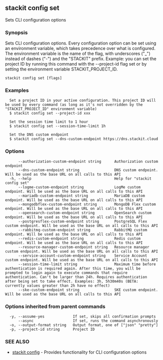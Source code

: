 ## stackit config set

Sets CLI configuration options

### Synopsis

Sets CLI configuration options.
Every configuration option can be set using an environment variable, which takes precedence over what is configured.
The environment variable is the name of the flag, with underscores ("_") instead of dashes ("-") and the "STACKIT" prefix.
Example: you can set the project ID by running this command with the --project-id flag set or by setting the environment variable STACKIT_PROJECT_ID.

```
stackit config set [flags]
```

### Examples

```
  Set a project ID in your active configuration. This project ID will be used by every command (as long as it's not overridden by the "STACKIT_PROJECT_ID" environment variable)
  $ stackit config set --project-id xxx

  Set the session time limit to 1 hour
  $ stackit config set --session-time-limit 1h

  Set the DNS custom endpoint
  $ stackit config set --dns-custom-endpoint https://dns.stackit.cloud
```

### Options

```
      --authorization-custom-endpoint string      Authorization custom endpoint
      --dns-custom-endpoint string                DNS custom endpoint. Will be used as the base URL on all calls to this API
  -h, --help                                      Help for "stackit config set"
      --logme-custom-endpoint string              LogMe custom endpoint. Will be used as the base URL on all calls to this API
      --mariadb-custom-endpoint string            MariaDB custom endpoint. Will be used as the base URL on all calls to this API
      --mongodbflex-custom-endpoint string        MongoDB Flex custom endpoint. Will be used as the base URL on all calls to this API
      --opensearch-custom-endpoint string         OpenSearch custom endpoint. Will be used as the base URL on all calls to this API
      --postgresflex-custom-endpoint string       PostgreSQL Flex custom endpoint. Will be used as the base URL on all calls to this API
      --rabbitmq-custom-endpoint string           RabbitMQ custom endpoint. Will be used as the base URL on all calls to this API
      --redis-custom-endpoint string              Redis custom endpoint. Will be used as the base URL on all calls to this API
      --resource-manager-custom-endpoint string   Resource manager custom endpoint. Will be used as the base URL on all calls to this API
      --service-account-custom-endpoint string    Service Account custom endpoint. Will be used as the base URL on all calls to this API
      --session-time-limit string                 Maximum time before authentication is required again. After this time, you will be prompted to login again to execute commands that require authentication. Can't be larger than 24h. Requires authentication after being set to take effect. Examples: 3h, 5h30m40s (BETA: currently values greater than 2h have no effect)
      --ske-custom-endpoint string                SKE custom endpoint. Will be used as the base URL on all calls to this API
```

### Options inherited from parent commands

```
  -y, --assume-yes             If set, skips all confirmation prompts
      --async                  If set, runs the command asynchronously
  -o, --output-format string   Output format, one of ["json" "pretty"]
  -p, --project-id string      Project ID
```

### SEE ALSO

* [stackit config](./stackit_config.md)	 - Provides functionality for CLI configuration options

